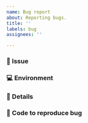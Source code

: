 ```yaml
---
name: Bug report
about: Reporting bugs.
title: ''
labels: bug
assignees: ''

---
```


### 📝 Issue
<!-- Briefly describe the issue you're experiencing. Tell us what you were trying to do and what happened instead. -->

### 💻 Environment
<!-- Tell us what version of Eidoo Hybrid Exchange SDK you're using, and how you're using it. -->

### 📖 Details
<!-- Describe the problem you have been experiencing in more detail. Include as much information as you think is relevant. Keep in mind that transactions can fail for many reasons; context is key here. -->

### 🔢 Code to reproduce bug
<!-- We will be able to better help if you provide a minimal example that triggers the bug. -->
